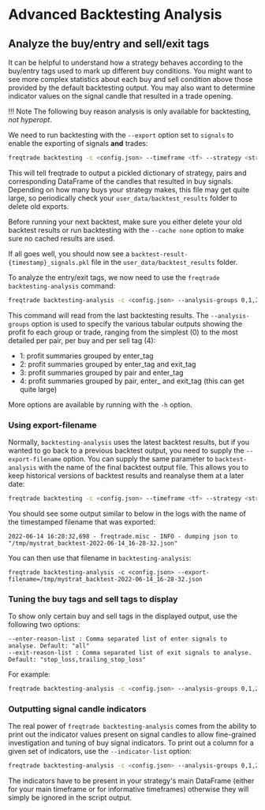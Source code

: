 # Advanced Backtesting Analysis

## Analyze the buy/entry and sell/exit tags

It can be helpful to understand how a strategy behaves according to the buy/entry tags used to
mark up different buy conditions. You might want to see more complex statistics about each buy and
sell condition above those provided by the default backtesting output. You may also want to
determine indicator values on the signal candle that resulted in a trade opening.

!!! Note
    The following buy reason analysis is only available for backtesting, *not hyperopt*.

We need to run backtesting with the `--export` option set to `signals` to enable the exporting of
signals **and** trades:

``` bash
freqtrade backtesting -c <config.json> --timeframe <tf> --strategy <strategy_name> --timerange=<timerange> --export=signals
```

This will tell freqtrade to output a pickled dictionary of strategy, pairs and corresponding
DataFrame of the candles that resulted in buy signals. Depending on how many buys your strategy
makes, this file may get quite large, so periodically check your `user_data/backtest_results`
folder to delete old exports.

Before running your next backtest, make sure you either delete your old backtest results or run
backtesting with the `--cache none` option to make sure no cached results are used.

If all goes well, you should now see a `backtest-result-{timestamp}_signals.pkl` file in the
`user_data/backtest_results` folder.

To analyze the entry/exit tags, we now need to use the `freqtrade backtesting-analysis` command:

``` bash
freqtrade backtesting-analysis -c <config.json> --analysis-groups 0,1,2,3,4
```

This command will read from the last backtesting results. The `--analysis-groups` option is
used to specify the various tabular outputs showing the profit fo each group or trade,
ranging from the simplest (0) to the most detailed per pair, per buy and per sell tag (4):

* 1: profit summaries grouped by enter_tag
* 2: profit summaries grouped by enter_tag and exit_tag
* 3: profit summaries grouped by pair and enter_tag
* 4: profit summaries grouped by pair, enter_ and exit_tag (this can get quite large)

More options are available by running with the `-h` option.

### Using export-filename

Normally, `backtesting-analysis` uses the latest backtest results, but if you wanted to go
back to a previous backtest output, you need to supply the `--export-filename` option.
You can supply the same parameter to `backtest-analysis` with the name of the final backtest
output file. This allows you to keep historical versions of backtest results and reanalyse
them at a later date:

``` bash
freqtrade backtesting -c <config.json> --timeframe <tf> --strategy <strategy_name> --timerange=<timerange> --export=signals --export-filename=/tmp/mystrat_backtest.json
```

You should see some output similar to below in the logs with the name of the timestamped
filename that was exported:

```
2022-06-14 16:28:32,698 - freqtrade.misc - INFO - dumping json to "/tmp/mystrat_backtest-2022-06-14_16-28-32.json"
```

You can then use that filename in `backtesting-analysis`:

```
freqtrade backtesting-analysis -c <config.json> --export-filename=/tmp/mystrat_backtest-2022-06-14_16-28-32.json
```

### Tuning the buy tags and sell tags to display

To show only certain buy and sell tags in the displayed output, use the following two options:

```
--enter-reason-list : Comma separated list of enter signals to analyse. Default: "all"
--exit-reason-list : Comma separated list of exit signals to analyse. Default: "stop_loss,trailing_stop_loss"
```

For example:

```bash
freqtrade backtesting-analysis -c <config.json> --analysis-groups 0,1,2,3,4 --enter-reason-list "enter_tag_a,enter_tag_b" --exit-reason-list "roi,custom_exit_tag_a,stop_loss"
```

### Outputting signal candle indicators

The real power of `freqtrade backtesting-analysis` comes from the ability to print out the indicator
values present on signal candles to allow fine-grained investigation and tuning of buy signal
indicators. To print out a column for a given set of indicators, use the `--indicator-list`
option:

```bash
freqtrade backtesting-analysis -c <config.json> --analysis-groups 0,1,2,3,4 --enter-reason-list "enter_tag_a,enter_tag_b" --exit-reason-list "roi,custom_exit_tag_a,stop_loss" --indicator-list "rsi,rsi_1h,bb_lowerband,ema_9,macd,macdsignal"
```

The indicators have to be present in your strategy's main DataFrame (either for your main
timeframe or for informative timeframes) otherwise they will simply be ignored in the script
output.
